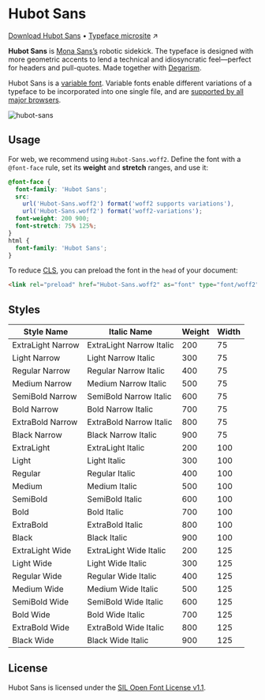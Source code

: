 # Hubot Sans

[Download Hubot Sans](http://github.com/github/hubot-sans/releases/latest) • [Typeface microsite](http://github.com/mona-sans) ↗️

**Hubot Sans** is [Mona Sans’s](https://github.com/github/mona-sans) robotic sidekick. The typeface is designed with more geometric accents to lend a technical and idiosyncratic feel—perfect for headers and pull-quotes. Made together with [Degarism](https://degarism.com/).

Hubot Sans is a [variable font](https://web.dev/variable-fonts/). Variable fonts enable different variations of a typeface to be incorporated into one single file, and are [supported by all major browsers](https://caniuse.com/?search=variable%20fonts).

![hubot-sans](https://user-images.githubusercontent.com/99746865/200649171-0eb80908-df45-4fd5-9fc7-53403f5709da.png)

## Usage

 For web, we recommend using `Hubot-Sans.woff2`. Define the font with a `@font-face` rule, set its **weight** and **stretch** ranges, and use it:

 ```css
 @font-face {
   font-family: 'Hubot Sans';
   src:
     url('Hubot-Sans.woff2') format('woff2 supports variations'),
     url('Hubot-Sans.woff2') format('woff2-variations');
   font-weight: 200 900;
   font-stretch: 75% 125%;
 }
 html {
   font-family: 'Hubot Sans';
 }
 ```

 To reduce [CLS](https://web.dev/cls/), you can preload the font in the `head` of your document:

 ```html
 <link rel="preload" href="Hubot-Sans.woff2" as="font" type="font/woff2" crossorigin>
 ```

## Styles
| Style Name | Italic Name | Weight | Width |
| --- | --- | --- | --- |
| ExtraLight Narrow | ExtraLight Narrow Italic | 200 | 75 |
| Light Narrow | Light Narrow Italic | 300 | 75 |
| Regular Narrow | Regular Narrow Italic | 400 | 75 |
| Medium Narrow | Medium Narrow Italic | 500 | 75 |
| SemiBold Narrow | SemiBold Narrow Italic | 600 | 75 |
| Bold Narrow | Bold Narrow Italic | 700 | 75 |
| ExtraBold Narrow | ExtraBold Narrow Italic | 800 | 75 |
| Black Narrow | Black Narrow Italic | 900 | 75 |
| ExtraLight | ExtraLight Italic | 200 | 100 |
| Light | Light Italic | 300 | 100 |
| Regular | Regular Italic | 400 | 100 |
| Medium | Medium Italic | 500 | 100 |
| SemiBold | SemiBold Italic | 600 | 100 |
| Bold | Bold Italic | 700 | 100 |
| ExtraBold | ExtraBold Italic | 800 | 100 |
| Black | Black Italic | 900 | 100 |
| ExtraLight Wide | ExtraLight Wide Italic | 200 | 125 |
| Light Wide | Light Wide Italic | 300 | 125 |
| Regular Wide | Regular Wide Italic | 400 | 125 |
| Medium Wide | Medium Wide Italic | 500 | 125 |
| SemiBold Wide | SemiBold Wide Italic | 600 | 125 |
| Bold Wide | Bold Wide Italic | 700 | 125 |
| ExtraBold Wide | ExtraBold Wide Italic | 800 | 125 |
| Black Wide | Black Wide Italic | 900 | 125 |


## License
Hubot Sans is licensed under the [SIL Open Font License v1.1](http://scripts.sil.org/OFL).
